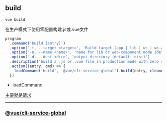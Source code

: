 ## build

`vue build`

在生产模式下使用零配置构建.js或.vue文件

``` js
program
  .command('build [entry]')
  .option('-t, --target <target>', 'Build target (app | lib | wc | wc-async, default: app)')
  .option('-n, --name <name>', 'name for lib or web-component mode (default: entry filename)')
  .option('-d, --dest <dir>', 'output directory (default: dist)')
  .description('build a .js or .vue file in production mode with zero config')
  .action((entry, cmd) => {
    loadCommand('build', '@vue/cli-service-global').build(entry, cleanArgs(cmd))
  })
```

- loadCommand

[主要就是请求](./readme.md#loadcommand)


---

### [@vue/cli-service-global](./cli-service-global.md)
